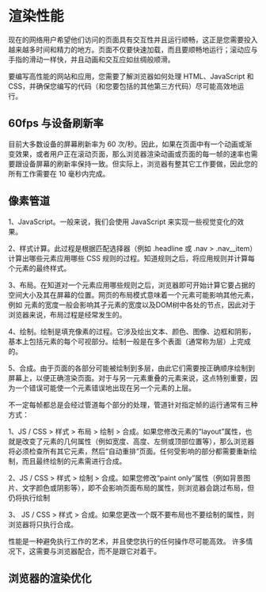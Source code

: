 # 渲染性能

现在的网络用户希望他们访问的页面具有交互性并且运行顺畅，这正是您需要投入越来越多时间和精力的地方。页面不仅要快速加载，而且要顺畅地运行；滚动应与手指的滑动一样快，并且动画和交互应如丝绸般顺滑。

要编写高性能的网站和应用，您需要了解浏览器如何处理 HTML、JavaScript 和 CSS，并确保您编写的代码（和您要包括的其他第三方代码）尽可能高效地运行。

## 60fps 与设备刷新率

目前大多数设备的屏幕刷新率为 60 次/秒。因此，如果在页面中有一个动画或渐变效果，或者用户正在滚动页面，那么浏览器渲染动画或页面的每一帧的速率也需要跟设备屏幕的刷新率保持一致。但实际上，浏览器有整其它工作要做，因此您的所有工作需要在 10 毫秒内完成。

## 像素管道

1、JavaScript。一般来说，我们会使用 JavaScript 来实现一些视觉变化的效果。

2、样式计算。此过程是根据匹配选择器（例如 .headline 或 .nav > .nav__item）计算出哪些元素应用哪些 CSS 规则的过程。知道规则之后，将应用规则并计算每个元素的最终样式。

3、布局。在知道对一个元素应用哪些规则之后，浏览器即可开始计算它要占据的空间大小及其在屏幕的位置。网页的布局模式意味着一个元素可能影响其他元素，例如 <body> 元素的宽度一般会影响其子元素的宽度以及DOM树中各处的节点，因此对于浏览器来说，布局过程是经常发生的。

4、绘制。绘制是填充像素的过程。它涉及绘出文本、颜色、图像、边框和阴影，基本上包括元素的每个可视部分。绘制一般是在多个表面（通常称为层）上完成的。

5、合成。由于页面的各部分可能被绘制到多层，由此它们需要按正确顺序绘制到屏幕上，以便正确渲染页面。对于与另一元素重叠的元素来说，这点特别重要，因为一个错误可能使一个元素错误地出现在另一个元素的上层。

不一定每帧都总是会经过管道每个部分的处理，管道针对指定帧的运行通常有三种方式：

1、JS / CSS > 样式 > 布局 > 绘制 > 合成。如果您修改元素的“layout”属性，也就是改变了元素的几何属性（例如宽度、高度、左侧或顶部位置等），那么浏览器将必须检查所有其它元素，然后“自动重排”页面。任何受影响的部分都需要重新绘制，而且最终绘制的元素需进行合成。

2、JS / CSS > 样式 > 绘制 > 合成。如果您修改“paint only”属性（例如背景图片、文字颜色或阴影等），即不会影响页面布局的属性，则浏览器会跳过布局，但仍将执行绘制

3、 JS / CSS > 样式 > 合成。如果您更改一个既不要布局也不要绘制的属性，则浏览器将只执行合成。

性能是一种避免执行工作的艺术，并且使您执行的任何操作尽可能高效。 许多情况下，这需要与浏览器配合，而不是跟它对着干。

## 浏览器的渲染优化

